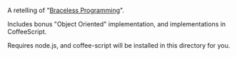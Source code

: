 A retelling of "[Braceless Programming](http://anders.janmyr.com/2012/03/braceless-programming.html)".

Includes bonus "Object Oriented" implementation, and implementations in CoffeeScript.

Requires node.js, and coffee-script will be installed in this directory for you.